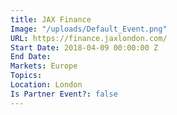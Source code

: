 ```yaml
---
title: JAX Finance
Image: "/uploads/Default_Event.png"
URL: https://finance.jaxlondon.com/
Start Date: 2018-04-09 00:00:00 Z
End Date: 
Markets: Europe
Topics: 
Location: London
Is Partner Event?: false
---
```



